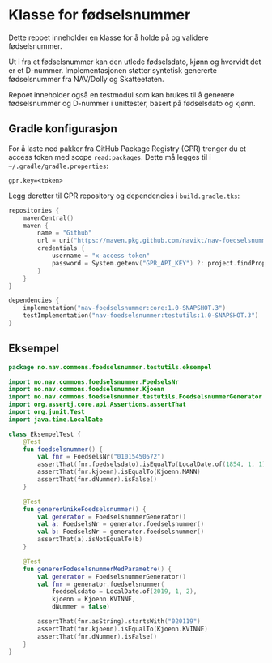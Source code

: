 # Klasse for fødselsnummer

Dette repoet inneholder en klasse for å holde på og validere fødselsnummer.

Ut i fra et fødselsnummer kan den utlede fødselsdato, kjønn og hvorvidt det er et D-nummer.
Implementasjonen støtter syntetisk genererte fødselsnummer fra NAV/Dolly og Skatteetaten.

Repoet inneholder også en testmodul som kan brukes til å generere fødselsnummer og D-nummer i unittester,
 basert på fødselsdato og kjønn.

## Gradle konfigurasjon
For å laste ned pakker fra GitHub Package Registry (GPR) trenger du et access token med scope `read:packages`. Dette må
 legges til i `~/.gradle/gradle.properties`:
~~~
gpr.key=<token>
~~~

Legg deretter til GPR repository og dependencies i `build.gradle.tks`:

~~~kotlin
repositories {
    mavenCentral()
    maven {
        name = "Github"
        url = uri("https://maven.pkg.github.com/navikt/nav-foedselsnummer")
        credentials {
            username = "x-access-token"
            password = System.getenv("GPR_API_KEY") ?: project.findProperty("gpr.key") as String?
        }
    }
}

dependencies {
    implementation("nav-foedselsnummer:core:1.0-SNAPSHOT.3")
    testImplementation("nav-foedselsnummer:testutils:1.0-SNAPSHOT.3")
}
~~~

## Eksempel

~~~kotlin
package no.nav.commons.foedselsnummer.testutils.eksempel

import no.nav.commons.foedselsnummer.FoedselsNr
import no.nav.commons.foedselsnummer.Kjoenn
import no.nav.commons.foedselsnummer.testutils.FoedselsnummerGenerator
import org.assertj.core.api.Assertions.assertThat
import org.junit.Test
import java.time.LocalDate

class EksempelTest {
    @Test
    fun foedselsnummer() {
        val fnr = FoedselsNr("01015450572")
        assertThat(fnr.foedselsdato).isEqualTo(LocalDate.of(1854, 1, 1))
        assertThat(fnr.kjoenn).isEqualTo(Kjoenn.MANN)
        assertThat(fnr.dNummer).isFalse()
    }

    @Test
    fun genererUnikeFoedselsnummer() {
        val generator = FoedselsnummerGenerator()
        val a: FoedselsNr = generator.foedselsnummer()
        val b: FoedselsNr = generator.foedselsnummer()
        assertThat(a).isNotEqualTo(b)
    }

    @Test
    fun genererFodeselsnummerMedParametre() {
        val generator = FoedselsnummerGenerator()
        val fnr = generator.foedselsnummer(
            foedselsdato = LocalDate.of(2019, 1, 2),
            kjoenn = Kjoenn.KVINNE,
            dNummer = false)

        assertThat(fnr.asString).startsWith("020119")
        assertThat(fnr.kjoenn).isEqualTo(Kjoenn.KVINNE)
        assertThat(fnr.dNummer).isFalse()
    }
}
~~~
